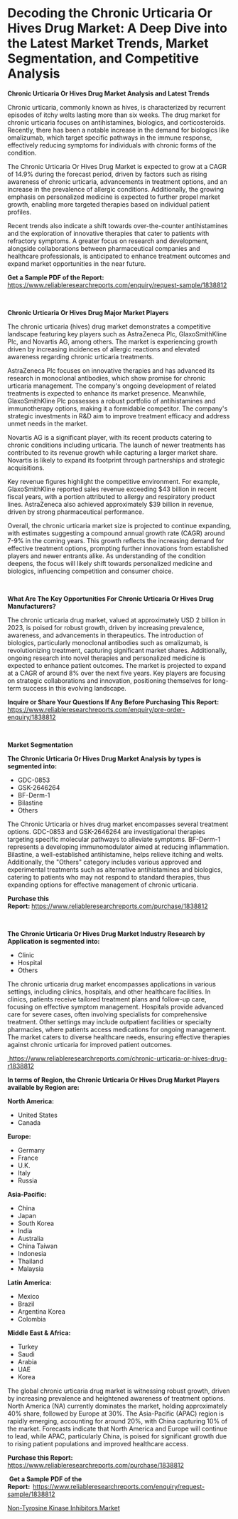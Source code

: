 <p><h1>Decoding the Chronic Urticaria Or Hives Drug Market: A Deep Dive into the Latest Market Trends, Market Segmentation, and Competitive Analysis</h1></p><p><strong>Chronic Urticaria Or Hives Drug Market Analysis and Latest Trends</strong></p>
<p><p>Chronic urticaria, commonly known as hives, is characterized by recurrent episodes of itchy welts lasting more than six weeks. The drug market for chronic urticaria focuses on antihistamines, biologics, and corticosteroids. Recently, there has been a notable increase in the demand for biologics like omalizumab, which target specific pathways in the immune response, effectively reducing symptoms for individuals with chronic forms of the condition.</p><p>The Chronic Urticaria Or Hives Drug Market is expected to grow at a CAGR of 14.9% during the forecast period, driven by factors such as rising awareness of chronic urticaria, advancements in treatment options, and an increase in the prevalence of allergic conditions. Additionally, the growing emphasis on personalized medicine is expected to further propel market growth, enabling more targeted therapies based on individual patient profiles.</p><p>Recent trends also indicate a shift towards over-the-counter antihistamines and the exploration of innovative therapies that cater to patients with refractory symptoms. A greater focus on research and development, alongside collaborations between pharmaceutical companies and healthcare professionals, is anticipated to enhance treatment outcomes and expand market opportunities in the near future.</p></p>
<p><strong>Get a Sample PDF of the Report:&nbsp;</strong> <a href="https://www.reliableresearchreports.com/enquiry/request-sample/1838812?utm_campaign=3269&utm_medium=2&utm_source=Github&utm_content=ia&utm_term=09032025&utm_id=chronic-urticaria-or-hives-drug">https://www.reliableresearchreports.com/enquiry/request-sample/1838812</a></p>
<p>&nbsp;</p>
<p><strong>Chronic Urticaria Or Hives Drug Major Market Players</strong></p>
<p><p>The chronic urticaria (hives) drug market demonstrates a competitive landscape featuring key players such as AstraZeneca Plc, GlaxoSmithKline Plc, and Novartis AG, among others. The market is experiencing growth driven by increasing incidences of allergic reactions and elevated awareness regarding chronic urticaria treatments.</p><p>AstraZeneca Plc focuses on innovative therapies and has advanced its research in monoclonal antibodies, which show promise for chronic urticaria management. The company's ongoing development of related treatments is expected to enhance its market presence. Meanwhile, GlaxoSmithKline Plc possesses a robust portfolio of antihistamines and immunotherapy options, making it a formidable competitor. The company's strategic investments in R&D aim to improve treatment efficacy and address unmet needs in the market.</p><p>Novartis AG is a significant player, with its recent products catering to chronic conditions including urticaria. The launch of newer treatments has contributed to its revenue growth while capturing a larger market share. Novartis is likely to expand its footprint through partnerships and strategic acquisitions.</p><p>Key revenue figures highlight the competitive environment. For example, GlaxoSmithKline reported sales revenue exceeding $43 billion in recent fiscal years, with a portion attributed to allergy and respiratory product lines. AstraZeneca also achieved approximately $39 billion in revenue, driven by strong pharmaceutical performance.</p><p>Overall, the chronic urticaria market size is projected to continue expanding, with estimates suggesting a compound annual growth rate (CAGR) around 7-9% in the coming years. This growth reflects the increasing demand for effective treatment options, prompting further innovations from established players and newer entrants alike. As understanding of the condition deepens, the focus will likely shift towards personalized medicine and biologics, influencing competition and consumer choice.</p></p>
<p>&nbsp;</p>
<p><strong>What Are The Key Opportunities For Chronic Urticaria Or Hives Drug Manufacturers?</strong></p>
<p><p>The chronic urticaria drug market, valued at approximately USD 2 billion in 2023, is poised for robust growth, driven by increasing prevalence, awareness, and advancements in therapeutics. The introduction of biologics, particularly monoclonal antibodies such as omalizumab, is revolutionizing treatment, capturing significant market shares. Additionally, ongoing research into novel therapies and personalized medicine is expected to enhance patient outcomes. The market is projected to expand at a CAGR of around 8% over the next five years. Key players are focusing on strategic collaborations and innovation, positioning themselves for long-term success in this evolving landscape.</p></p>
<p><strong>Inquire or Share Your Questions If Any Before Purchasing This Report:</strong> <a href="https://www.reliableresearchreports.com/enquiry/pre-order-enquiry/1838812?utm_campaign=3269&utm_medium=2&utm_source=Github&utm_content=ia&utm_term=09032025&utm_id=chronic-urticaria-or-hives-drug">https://www.reliableresearchreports.com/enquiry/pre-order-enquiry/1838812</a></p>
<p>&nbsp;</p>
<p><strong>Market Segmentation</strong></p>
<p><strong>The Chronic Urticaria Or Hives Drug Market Analysis by types is segmented into:</strong></p>
<p><ul><li>GDC-0853</li><li>GSK-2646264</li><li>BF-Derm-1</li><li>Bilastine</li><li>Others</li></ul></p>
<p><p>The Chronic Urticaria or hives drug market encompasses several treatment options. GDC-0853 and GSK-2646264 are investigational therapies targeting specific molecular pathways to alleviate symptoms. BF-Derm-1 represents a developing immunomodulator aimed at reducing inflammation. Bilastine, a well-established antihistamine, helps relieve itching and welts. Additionally, the "Others" category includes various approved and experimental treatments such as alternative antihistamines and biologics, catering to patients who may not respond to standard therapies, thus expanding options for effective management of chronic urticaria.</p></p>
<p><strong>Purchase this Report:&nbsp;</strong><a href="https://www.reliableresearchreports.com/purchase/1838812?utm_campaign=3269&utm_medium=2&utm_source=Github&utm_content=ia&utm_term=09032025&utm_id=chronic-urticaria-or-hives-drug">https://www.reliableresearchreports.com/purchase/1838812</a></p>
<p>&nbsp;</p>
<p><strong>The Chronic Urticaria Or Hives Drug Market Industry Research by Application is segmented into:</strong></p>
<p><ul><li>Clinic</li><li>Hospital</li><li>Others</li></ul></p>
<p><p>The chronic urticaria drug market encompasses applications in various settings, including clinics, hospitals, and other healthcare facilities. In clinics, patients receive tailored treatment plans and follow-up care, focusing on effective symptom management. Hospitals provide advanced care for severe cases, often involving specialists for comprehensive treatment. Other settings may include outpatient facilities or specialty pharmacies, where patients access medications for ongoing management. The market caters to diverse healthcare needs, ensuring effective therapies against chronic urticaria for improved patient outcomes.</p></p>
<p><a href="https://www.reliableresearchreports.com/chronic-urticaria-or-hives-drug-r1838812?utm_campaign=3269&utm_medium=2&utm_source=Github&utm_content=ia&utm_term=09032025&utm_id=chronic-urticaria-or-hives-drug">&nbsp;https://www.reliableresearchreports.com/chronic-urticaria-or-hives-drug-r1838812</a></p>
<p><strong>In terms of Region, the Chronic Urticaria Or Hives Drug Market Players available by Region are:</strong></p>
<p>
    <p> <strong> North America: </strong>
        <ul>
            <li>United States</li>
            <li>Canada</li>
        </ul>
        </p> 
    <p> <strong> Europe: </strong>
        <ul>
            <li>Germany</li>
            <li>France</li>
            <li>U.K.</li>
            <li>Italy</li>
            <li>Russia</li>
        </ul>
        </p> 
    <p> <strong> Asia-Pacific: </strong>
        <ul>
            <li>China</li>
            <li>Japan</li>
            <li>South Korea</li>
            <li>India</li>
            <li>Australia</li>
            <li>China Taiwan</li>
            <li>Indonesia</li>
            <li>Thailand</li>
            <li>Malaysia</li>
        </ul>
        </p> 
    <p> <strong> Latin America: </strong>
        <ul>
            <li>Mexico</li>
            <li>Brazil</li>
            <li>Argentina Korea</li>
            <li>Colombia</li>
        </ul>
        </p> 
    <p> <strong> Middle East & Africa: </strong>
        <ul>
            <li>Turkey</li>
            <li>Saudi</li>
            <li>Arabia</li>
            <li>UAE</li>
            <li>Korea</li>
        </ul>
    </p>
    </p>
<p><p>The global chronic urticaria drug market is witnessing robust growth, driven by increasing prevalence and heightened awareness of treatment options. North America (NA) currently dominates the market, holding approximately 40% share, followed by Europe at 30%. The Asia-Pacific (APAC) region is rapidly emerging, accounting for around 20%, with China capturing 10% of the market. Forecasts indicate that North America and Europe will continue to lead, while APAC, particularly China, is poised for significant growth due to rising patient populations and improved healthcare access.</p></p>
<p><strong>Purchase this Report: </strong><a href="https://www.reliableresearchreports.com/purchase/1838812?utm_campaign=3269&utm_medium=2&utm_source=Github&utm_content=ia&utm_term=09032025&utm_id=chronic-urticaria-or-hives-drug">https://www.reliableresearchreports.com/purchase/1838812</a></p>
<p>&nbsp;<strong>Get a Sample PDF of the Report:&nbsp;&nbsp;</strong><a href="https://www.reliableresearchreports.com/enquiry/request-sample/1838812?utm_campaign=3269&utm_medium=2&utm_source=Github&utm_content=ia&utm_term=09032025&utm_id=chronic-urticaria-or-hives-drug">https://www.reliableresearchreports.com/enquiry/request-sample/1838812</a></p>
<p><strong></strong></p>
<p><p><a href="https://github.com/xalatieusope/Market-Research-Report-List-1/blob/main/non-tyrosine-kinase-inhibitors-market.md?utm_campaign=3269&utm_medium=2&utm_source=Github&utm_content=ia&utm_term=09032025&utm_id=chronic-urticaria-or-hives-drug">Non-Tyrosine Kinase Inhibitors Market</a></p></p>